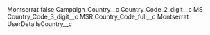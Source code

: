 <?xml version="1.0" encoding="UTF-8"?>
<CustomMetadata xmlns="http://soap.sforce.com/2006/04/metadata" xmlns:xsi="http://www.w3.org/2001/XMLSchema-instance" xmlns:xsd="http://www.w3.org/2001/XMLSchema">
    <label>Montserrat</label>
    <protected>false</protected>
    <values>
        <field>Campaign_Country__c</field>
        <value xsi:nil="true"/>
    </values>
    <values>
        <field>Country_Code_2_digit__c</field>
        <value xsi:type="xsd:string">MS</value>
    </values>
    <values>
        <field>Country_Code_3_digit__c</field>
        <value xsi:type="xsd:string">MSR</value>
    </values>
    <values>
        <field>Country_Code_full__c</field>
        <value xsi:type="xsd:string">Montserrat</value>
    </values>
    <values>
        <field>UserDetailsCountry__c</field>
        <value xsi:nil="true"/>
    </values>
</CustomMetadata>
